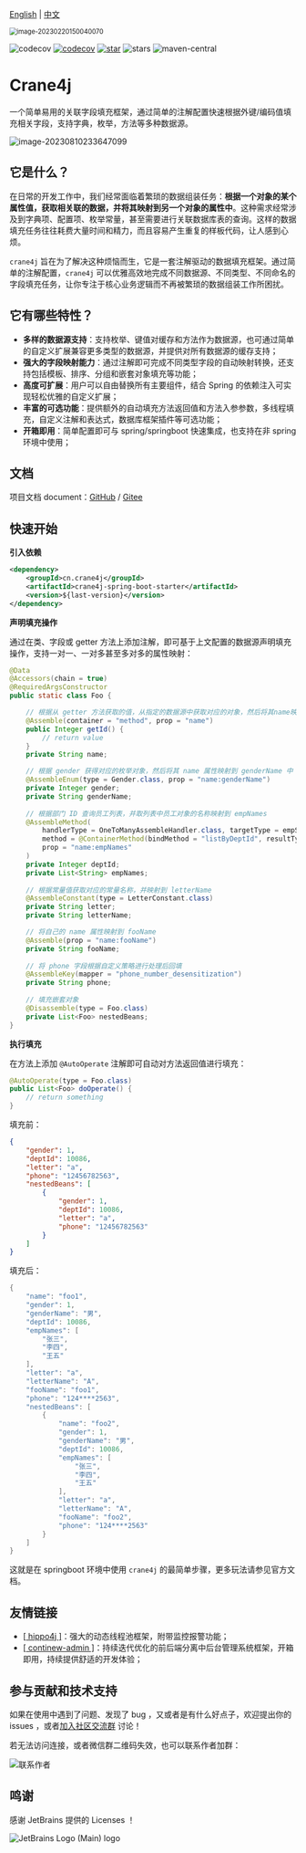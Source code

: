 [English](https://github.com/opengoofy/crane4j/blob/dev/README-EN.md) | [中文](https://github.com/opengoofy/crane4j/blob/dev/README.md)

<img src="https://user-images.githubusercontent.com/49221670/221162632-95465432-f2df-4286-a53a-af59d70b1958.png" alt="image-20230220150040070" style="zoom: 80%;" />

![codecov](https://img.shields.io/badge/license-Apache--2.0-green) [![codecov](https://codecov.io/gh/opengoofy/crane4j/branch/dev/graph/badge.svg?token=CF2Q60Q0VH)](https://codecov.io/gh/opengoofy/crane4j) [![star](https://gitee.com/opengoofy/crane4j/badge/star.svg?theme=dark)](https://gitee.com/opengoofy/crane4j/stargazers) ![stars](https://img.shields.io/github/stars/Createsequence/crane4j) ![maven-central](https://img.shields.io/github/v/release/Createsequence/crane4j?include_prereleases)

# Crane4j

一个简单易用的关联字段填充框架，通过简单的注解配置快速根据外键/编码值填充相关字段，支持字典，枚举，方法等多种数据源。 

![image-20230810233647099](http://img.xiajibagao.top/image-20230810233647099.png)

## 它是什么？

在日常的开发工作中，我们经常面临着繁琐的数据组装任务：**根据一个对象的某个属性值，获取相关联的数据，并将其映射到另一个对象的属性中**。这种需求经常涉及到字典项、配置项、枚举常量，甚至需要进行关联数据库表的查询。这样的数据填充任务往往耗费大量时间和精力，而且容易产生重复的样板代码，让人感到心烦。

`crane4j` 旨在为了解决这种烦恼而生，它是一套注解驱动的数据填充框架。通过简单的注解配置，`crane4j` 可以优雅高效地完成不同数据源、不同类型、不同命名的字段填充任务，让你专注于核心业务逻辑而不再被繁琐的数据组装工作所困扰。

## 它有哪些特性？

- **多样的数据源支持**：支持枚举、键值对缓存和方法作为数据源，也可通过简单的自定义扩展兼容更多类型的数据源，并提供对所有数据源的缓存支持；
- **强大的字段映射能力**：通过注解即可完成不同类型字段的自动映射转换，还支持包括模板、排序、分组和嵌套对象填充等功能；
- **高度可扩展**：用户可以自由替换所有主要组件，结合 Spring 的依赖注入可实现轻松优雅的自定义扩展；
- **丰富的可选功能**：提供额外的自动填充方法返回值和方法入参参数，多线程填充，自定义注解和表达式，数据库框架插件等可选功能；
- **开箱即用**：简单配置即可与 spring/springboot 快速集成，也支持在非 spring 环境中使用；

## 文档

项目文档 document：[GitHub](https://opengoofy.github.io/crane4j/#/) / [Gitee](https://createsequence.gitee.io/crane4j-doc/#/)

## 快速开始

**引入依赖**

~~~xml
<dependency>
    <groupId>cn.crane4j</groupId>
    <artifactId>crane4j-spring-boot-starter</artifactId>
    <version>${last-version}</version>
</dependency>
~~~

**声明填充操作**

通过在类、字段或 getter 方法上添加注解，即可基于上文配置的数据源声明填充操作，支持一对一、一对多甚至多对多的属性映射：

~~~java
@Data
@Accessors(chain = true)
@RequiredArgsConstructor
public static class Foo {

    // 根据从 getter 方法获取的值，从指定的数据源中获取对应的对象，然后将其name映射到当前的name中
    @Assemble(container = "method", prop = "name")
    public Integer getId() {
        // return value
    }
    private String name;

    // 根据 gender 获得对应的枚举对象，然后将其 name 属性映射到 genderName 中
    @AssembleEnum(type = Gender.class, prop = "name:genderName")
    private Integer gender;
    private String genderName;
    
    // 根据部门 ID 查询员工列表，并取列表中员工对象的名称映射到 empNames
    @AssembleMethod(
        handlerType = OneToManyAssembleHandler.class, targetType = empService.class,
        method = @ContainerMethod(bindMethod = "listByDeptId", resultType = Emp.class),
        prop = "name:empNames"
    )
    private Integer deptId;
    private List<String> empNames;
    
    // 根据常量值获取对应的常量名称，并映射到 letterName
    @AssembleConstant(type = LetterConstant.class)
    private String letter;
    private String letterName;

    // 将自己的 name 属性映射到 fooName
    @Assemble(prop = "name:fooName")
    private String fooName;
    
    // 将 phone 字段根据自定义策略进行处理后回填
    @AssembleKey(mapper = "phone_number_desensitization")
    private String phone;
    
    // 填充嵌套对象
    @Disassemble(type = Foo.class)
    private List<Foo> nestedBeans;
}
~~~

**执行填充**

在方法上添加 `@AutoOperate` 注解即可自动对方法返回值进行填充：

~~~java
@AutoOperate(type = Foo.class)
public List<Foo> doOperate() {
    // return something
}
~~~

填充前：

~~~json
{
    "gender": 1,
    "deptId": 10086,
    "letter": "a",
    "phone": "12456782563",
    "nestedBeans": [
        {
            "gender": 1,
            "deptId": 10086,
            "letter": "a",
            "phone": "12456782563"
        }
    ]
}
~~~

填充后：

~~~java
{
    "name": "foo1",
    "gender": 1,
    "genderName": "男",
    "deptId": 10086,
    "empNames": [
        "张三",
        "李四",
        "王五"
    ],
    "letter": "a",
    "letterName": "A",
    "fooName": "foo1",
    "phone": "124****2563",
    "nestedBeans": [
        {
            "name": "foo2",
            "gender": 1,
            "genderName": "男",
            "deptId": 10086,
            "empNames": [
                "张三",
                "李四",
                "王五"
            ],
            "letter": "a",
            "letterName": "A",
            "fooName": "foo2",
            "phone": "124****2563"
        }
    ]
}
~~~

这就是在 springboot 环境中使用 `crane4j` 的最简单步骤，更多玩法请参见官方文档。

## 友情链接

- [[ hippo4j \]](https://gitee.com/agentart/hippo4j)：强大的动态线程池框架，附带监控报警功能；
- [[ continew-admin ]](https://gitee.com/continew/continew-admin)：持续迭代优化的前后端分离中后台管理系统框架，开箱即用，持续提供舒适的开发体验；

## 参与贡献和技术支持

如果在使用中遇到了问题、发现了 bug ，又或者是有什么好点子，欢迎提出你的 issues ，或者[加入社区交流群](https://opengoofy.github.io/crane4j/#/other/%E8%81%94%E7%B3%BB%E4%BD%9C%E8%80%85.html) 讨论！

若无法访问连接，或者微信群二维码失效，也可以联系作者加群：

![联系作者](https://foruda.gitee.com/images/1678072903420592910/c0dbb802_5714667.png)

## 鸣谢

感谢 JetBrains 提供的 Licenses ！

![JetBrains Logo (Main) logo](https://resources.jetbrains.com/storage/products/company/brand/logos/jb_beam.svg)

